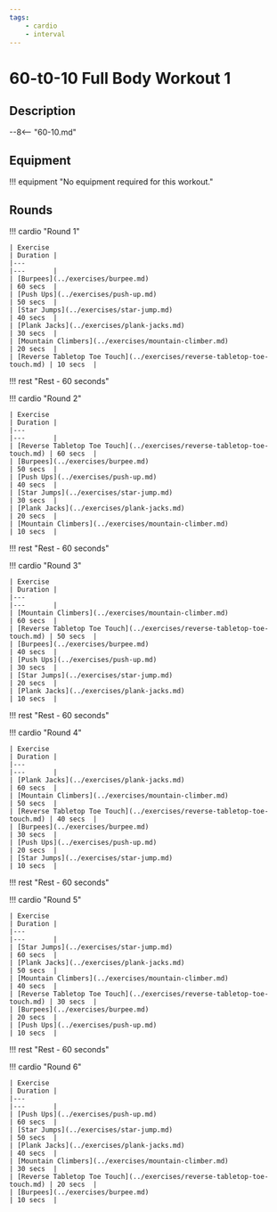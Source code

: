 ```yaml
---
tags:
    - cardio
    - interval
---
```

# 60-t0-10 Full Body Workout 1

## Description

--8<-- "60-10.md"

## Equipment

!!! equipment "No equipment required for this workout."

## Rounds

!!! cardio "Round 1"

    | Exercise                                                                 | Duration |
    |---                                                                       |---       |
    | [Burpees](../exercises/burpee.md)                                        | 60 secs  |
    | [Push Ups](../exercises/push-up.md)                                      | 50 secs  |
    | [Star Jumps](../exercises/star-jump.md)                                  | 40 secs  |
    | [Plank Jacks](../exercises/plank-jacks.md)                               | 30 secs  |
    | [Mountain Climbers](../exercises/mountain-climber.md)                    | 20 secs  |
    | [Reverse Tabletop Toe Touch](../exercises/reverse-tabletop-toe-touch.md) | 10 secs  |

!!! rest "Rest - 60 seconds"

!!! cardio "Round 2"

    | Exercise                                                                 | Duration |
    |---                                                                       |---       |
    | [Reverse Tabletop Toe Touch](../exercises/reverse-tabletop-toe-touch.md) | 60 secs  |
    | [Burpees](../exercises/burpee.md)                                        | 50 secs  |
    | [Push Ups](../exercises/push-up.md)                                      | 40 secs  |
    | [Star Jumps](../exercises/star-jump.md)                                  | 30 secs  |
    | [Plank Jacks](../exercises/plank-jacks.md)                               | 20 secs  |
    | [Mountain Climbers](../exercises/mountain-climber.md)                    | 10 secs  |

!!! rest "Rest - 60 seconds"

!!! cardio "Round 3"

    | Exercise                                                                 | Duration |
    |---                                                                       |---       |
    | [Mountain Climbers](../exercises/mountain-climber.md)                    | 60 secs  |
    | [Reverse Tabletop Toe Touch](../exercises/reverse-tabletop-toe-touch.md) | 50 secs  |
    | [Burpees](../exercises/burpee.md)                                        | 40 secs  |
    | [Push Ups](../exercises/push-up.md)                                      | 30 secs  |
    | [Star Jumps](../exercises/star-jump.md)                                  | 20 secs  |
    | [Plank Jacks](../exercises/plank-jacks.md)                               | 10 secs  |

!!! rest "Rest - 60 seconds"

!!! cardio "Round 4"

    | Exercise                                                                 | Duration |
    |---                                                                       |---       |
    | [Plank Jacks](../exercises/plank-jacks.md)                               | 60 secs  |
    | [Mountain Climbers](../exercises/mountain-climber.md)                    | 50 secs  |
    | [Reverse Tabletop Toe Touch](../exercises/reverse-tabletop-toe-touch.md) | 40 secs  |
    | [Burpees](../exercises/burpee.md)                                        | 30 secs  |
    | [Push Ups](../exercises/push-up.md)                                      | 20 secs  |
    | [Star Jumps](../exercises/star-jump.md)                                  | 10 secs  |

!!! rest "Rest - 60 seconds"

!!! cardio "Round 5"

    | Exercise                                                                 | Duration |
    |---                                                                       |---       |
    | [Star Jumps](../exercises/star-jump.md)                                  | 60 secs  |
    | [Plank Jacks](../exercises/plank-jacks.md)                               | 50 secs  |
    | [Mountain Climbers](../exercises/mountain-climber.md)                    | 40 secs  |
    | [Reverse Tabletop Toe Touch](../exercises/reverse-tabletop-toe-touch.md) | 30 secs  |
    | [Burpees](../exercises/burpee.md)                                        | 20 secs  |
    | [Push Ups](../exercises/push-up.md)                                      | 10 secs  |

!!! rest "Rest - 60 seconds"

!!! cardio "Round 6"

    | Exercise                                                                 | Duration |
    |---                                                                       |---       |
    | [Push Ups](../exercises/push-up.md)                                      | 60 secs  |
    | [Star Jumps](../exercises/star-jump.md)                                  | 50 secs  |
    | [Plank Jacks](../exercises/plank-jacks.md)                               | 40 secs  |
    | [Mountain Climbers](../exercises/mountain-climber.md)                    | 30 secs  |
    | [Reverse Tabletop Toe Touch](../exercises/reverse-tabletop-toe-touch.md) | 20 secs  |
    | [Burpees](../exercises/burpee.md)                                        | 10 secs  |